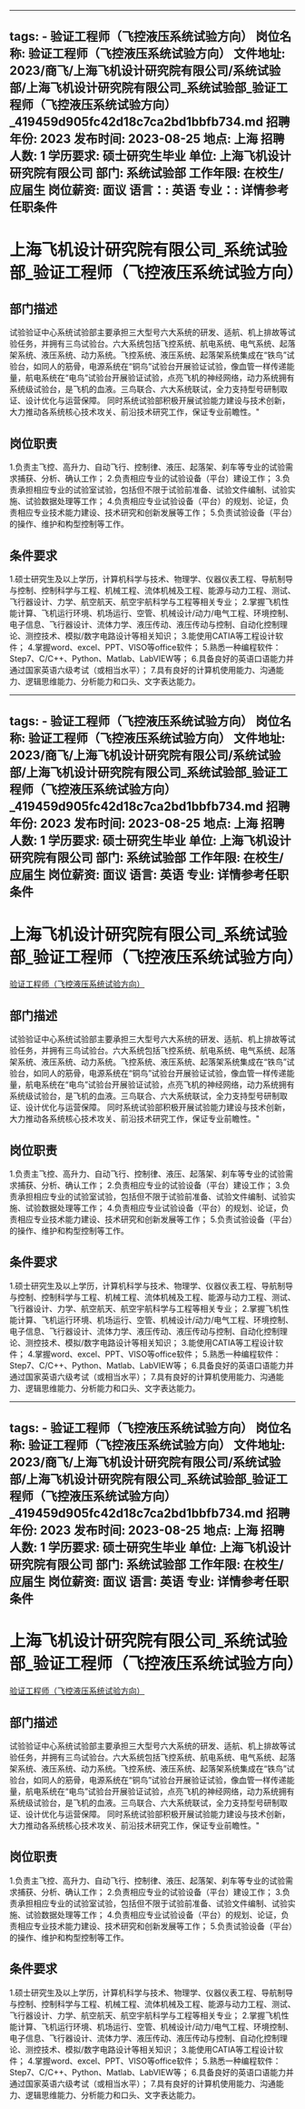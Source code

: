 
---
tags:
    - 验证工程师（飞控液压系统试验方向）
岗位名称: 验证工程师（飞控液压系统试验方向）
文件地址: 2023/商飞/上海飞机设计研究院有限公司/系统试验部/上海飞机设计研究院有限公司_系统试验部_验证工程师（飞控液压系统试验方向）_419459d905fc42d18c7ca2bd1bbfb734.md
招聘年份: 2023
发布时间: 2023-08-25
地点: 上海
招聘人数: 1
学历要求: 硕士研究生毕业
单位: 上海飞机设计研究院有限公司
部门: 系统试验部
工作年限: 在校生/应届生
岗位薪资: 面议
语言：: 英语
专业：: 详情参考任职条件
---

# 上海飞机设计研究院有限公司_系统试验部_验证工程师（飞控液压系统试验方向）

## 部门描述

试验验证中心系统试验部主要承担三大型号六大系统的研发、适航、机上排故等试验任务，并拥有三鸟试验台。六大系统包括飞控系统、航电系统、电气系统、起落架系统、液压系统、动力系统。飞控系统、液压系统、起落架系统集成在“铁鸟”试验台，如同人的筋骨，电源系统在“铜鸟”试验台开展验证试验，像血管一样传递能量，航电系统在“电鸟”试验台开展验证试验，点亮飞机的神经网络，动力系统拥有系统级试验台，是飞机的血液。三鸟联合、六大系统联试，全力支持型号研制取证、设计优化与运营保障。 同时系统试验部积极开展试验能力建设与技术创新，大力推动各系统核心技术攻关、前沿技术研究工作，保证专业前瞻性。"

## 岗位职责

1.负责主飞控、高升力、自动飞行、控制律、液压、起落架、刹车等专业的试验需求捕获、分析、确认工作；
 2.负责相应专业的试验设备（平台）建设工作；
 3.负责承担相应专业的试验室试验，包括但不限于试验前准备、试验文件编制、试验实施、试验数据处理等工作；
 4.负责相应专业试验设备（平台）的规划、论证，负责相应专业技术能力建设、技术研究和创新发展等工作；
 5.负责试验设备（平台）的操作、维护和构型控制等工作。

 ## 条件要求

1.硕士研究生及以上学历，计算机科学与技术、物理学、仪器仪表工程、导航制导与控制、控制科学与工程、机械工程、流体机械及工程、能源与动力工程、测试、飞行器设计、力学、航空航天、航空宇航科学与工程等相关专业；
 2.掌握飞机性能计算、飞机运行环境、机场运行、空管、机械设计/动力/电气工程、环境控制、电子信息、飞行器设计、流体力学、液压传动、液压传动与控制、自动化控制理论、测控技术、模拟/数字电路设计等相关知识；
 3.能使用CATIA等工程设计软件；
 4.掌握word、excel、PPT、VISO等office软件；
 5.熟悉一种编程软件：Step7、C/C++、Python、Matlab、LabVIEW等；
 6.具备良好的英语口语能力并通过国家英语六级考试（或相当水平）；
 7.具有良好的计算机使用能力、沟通能力、逻辑思维能力、分析能力和口头、文字表达能力。

---
tags:
    - 验证工程师（飞控液压系统试验方向）
岗位名称: 验证工程师（飞控液压系统试验方向）
文件地址: 2023/商飞/上海飞机设计研究院有限公司/系统试验部/上海飞机设计研究院有限公司_系统试验部_验证工程师（飞控液压系统试验方向）_419459d905fc42d18c7ca2bd1bbfb734.md
招聘年份: 2023
发布时间: 2023-08-25
地点: 上海
招聘人数: 1
学历要求: 硕士研究生毕业
单位: 上海飞机设计研究院有限公司
部门: 系统试验部
工作年限: 在校生/应届生
岗位薪资: 面议
语言: 英语
专业: 详情参考任职条件
---

# 上海飞机设计研究院有限公司_系统试验部_验证工程师（飞控液压系统试验方向）

[验证工程师（飞控液压系统试验方向）](http://zhaopin.comac.cc/zp/ct/out/position/positionDetail?planid=419459d905fc42d18c7ca2bd1bbfb734)

## 部门描述

试验验证中心系统试验部主要承担三大型号六大系统的研发、适航、机上排故等试验任务，并拥有三鸟试验台。六大系统包括飞控系统、航电系统、电气系统、起落架系统、液压系统、动力系统。飞控系统、液压系统、起落架系统集成在“铁鸟”试验台，如同人的筋骨，电源系统在“铜鸟”试验台开展验证试验，像血管一样传递能量，航电系统在“电鸟”试验台开展验证试验，点亮飞机的神经网络，动力系统拥有系统级试验台，是飞机的血液。三鸟联合、六大系统联试，全力支持型号研制取证、设计优化与运营保障。 同时系统试验部积极开展试验能力建设与技术创新，大力推动各系统核心技术攻关、前沿技术研究工作，保证专业前瞻性。"

## 岗位职责

1.负责主飞控、高升力、自动飞行、控制律、液压、起落架、刹车等专业的试验需求捕获、分析、确认工作；
 2.负责相应专业的试验设备（平台）建设工作；
 3.负责承担相应专业的试验室试验，包括但不限于试验前准备、试验文件编制、试验实施、试验数据处理等工作；
 4.负责相应专业试验设备（平台）的规划、论证，负责相应专业技术能力建设、技术研究和创新发展等工作；
 5.负责试验设备（平台）的操作、维护和构型控制等工作。

 ## 条件要求

1.硕士研究生及以上学历，计算机科学与技术、物理学、仪器仪表工程、导航制导与控制、控制科学与工程、机械工程、流体机械及工程、能源与动力工程、测试、飞行器设计、力学、航空航天、航空宇航科学与工程等相关专业；
 2.掌握飞机性能计算、飞机运行环境、机场运行、空管、机械设计/动力/电气工程、环境控制、电子信息、飞行器设计、流体力学、液压传动、液压传动与控制、自动化控制理论、测控技术、模拟/数字电路设计等相关知识；
 3.能使用CATIA等工程设计软件；
 4.掌握word、excel、PPT、VISO等office软件；
 5.熟悉一种编程软件：Step7、C/C++、Python、Matlab、LabVIEW等；
 6.具备良好的英语口语能力并通过国家英语六级考试（或相当水平）；
 7.具有良好的计算机使用能力、沟通能力、逻辑思维能力、分析能力和口头、文字表达能力。

---
tags:
    - 验证工程师（飞控液压系统试验方向）
岗位名称: 验证工程师（飞控液压系统试验方向）
文件地址: 2023/商飞/上海飞机设计研究院有限公司/系统试验部/上海飞机设计研究院有限公司_系统试验部_验证工程师（飞控液压系统试验方向）_419459d905fc42d18c7ca2bd1bbfb734.md
招聘年份: 2023
发布时间: 2023-08-25
地点: 上海
招聘人数: 1
学历要求: 硕士研究生毕业
单位: 上海飞机设计研究院有限公司
部门: 系统试验部
工作年限: 在校生/应届生
岗位薪资: 面议
语言: 英语
专业: 详情参考任职条件
---

# 上海飞机设计研究院有限公司_系统试验部_验证工程师（飞控液压系统试验方向）

[验证工程师（飞控液压系统试验方向）](http://zhaopin.comac.cc/zp/ct/out/position/positionDetail?planid=419459d905fc42d18c7ca2bd1bbfb734)


## 部门描述

试验验证中心系统试验部主要承担三大型号六大系统的研发、适航、机上排故等试验任务，并拥有三鸟试验台。六大系统包括飞控系统、航电系统、电气系统、起落架系统、液压系统、动力系统。飞控系统、液压系统、起落架系统集成在“铁鸟”试验台，如同人的筋骨，电源系统在“铜鸟”试验台开展验证试验，像血管一样传递能量，航电系统在“电鸟”试验台开展验证试验，点亮飞机的神经网络，动力系统拥有系统级试验台，是飞机的血液。三鸟联合、六大系统联试，全力支持型号研制取证、设计优化与运营保障。 同时系统试验部积极开展试验能力建设与技术创新，大力推动各系统核心技术攻关、前沿技术研究工作，保证专业前瞻性。"

## 岗位职责

1.负责主飞控、高升力、自动飞行、控制律、液压、起落架、刹车等专业的试验需求捕获、分析、确认工作；
 2.负责相应专业的试验设备（平台）建设工作；
 3.负责承担相应专业的试验室试验，包括但不限于试验前准备、试验文件编制、试验实施、试验数据处理等工作；
 4.负责相应专业试验设备（平台）的规划、论证，负责相应专业技术能力建设、技术研究和创新发展等工作；
 5.负责试验设备（平台）的操作、维护和构型控制等工作。

 ## 条件要求

1.硕士研究生及以上学历，计算机科学与技术、物理学、仪器仪表工程、导航制导与控制、控制科学与工程、机械工程、流体机械及工程、能源与动力工程、测试、飞行器设计、力学、航空航天、航空宇航科学与工程等相关专业；
 2.掌握飞机性能计算、飞机运行环境、机场运行、空管、机械设计/动力/电气工程、环境控制、电子信息、飞行器设计、流体力学、液压传动、液压传动与控制、自动化控制理论、测控技术、模拟/数字电路设计等相关知识；
 3.能使用CATIA等工程设计软件；
 4.掌握word、excel、PPT、VISO等office软件；
 5.熟悉一种编程软件：Step7、C/C++、Python、Matlab、LabVIEW等；
 6.具备良好的英语口语能力并通过国家英语六级考试（或相当水平）；
 7.具有良好的计算机使用能力、沟通能力、逻辑思维能力、分析能力和口头、文字表达能力。
